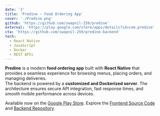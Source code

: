 ```yaml
---
date: '3'
title: 'Predine – Food Ordering App'
cover: './Predine.png'
github: 'https://github.com/swapnil-259/predine'
external: 'https://play.google.com/store/apps/details?id=com.predine'
cta: 'https://github.com/swapnil-259/predine-backend'
tech:
  - React Native
  - JavaScript
  - Docker
  - REST APIs
---
```


**Predine** is a modern **food ordering app** built with **React Native** that provides a seamless experience for browsing menus, placing orders, and managing deliveries.  
The backend is powered by a **customized and Dockerized server**. The architecture ensures secure API integration, fast response times, and smooth mobile performance across devices.  

Available now on the [Google Play Store](https://play.google.com/store/apps/details?id=com.predine). Explore the [Frontend Source Code](https://github.com/swapnil-259/predine) and [Backend Repository](https://github.com/swapnil-259/predine-backend).
